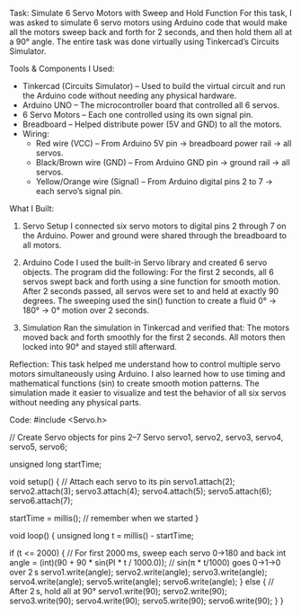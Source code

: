 Task: Simulate 6 Servo Motors with Sweep and Hold Function
For this task, I was asked to simulate 6 servo motors using Arduino code that would make all the motors sweep back and forth for 2 seconds, and then hold them all at a 90° angle. The entire task was done virtually using Tinkercad’s Circuits Simulator.

Tools & Components I Used:
- Tinkercad (Circuits Simulator) – Used to build the virtual circuit and run the Arduino code without needing any physical hardware.
- Arduino UNO – The microcontroller board that controlled all 6 servos.
- 6 Servo Motors – Each one controlled using its own signal pin.
- Breadboard – Helped distribute power (5V and GND) to all the motors.
- Wiring:
  - Red wire (VCC) – From Arduino 5V pin → breadboard power rail → all servos.
  - Black/Brown wire (GND) – From Arduino GND pin → ground rail → all servos.
  - Yellow/Orange wire (Signal) – From Arduino digital pins 2 to 7 → each servo’s signal pin.

What I Built:
 1. Servo Setup
I connected six servo motors to digital pins 2 through 7 on the Arduino. Power and ground were shared through the breadboard to all motors.

 2. Arduino Code
I used the built-in Servo library and created 6 servo objects. The program did the following:
For the first 2 seconds, all 6 servos swept back and forth using a sine function for smooth motion.
After 2 seconds passed, all servos were set to and held at exactly 90 degrees.
The sweeping used the sin() function to create a fluid 0° → 180° → 0° motion over 2 seconds.

 3. Simulation
Ran the simulation in Tinkercad and verified that:
The motors moved back and forth smoothly for the first 2 seconds.
All motors then locked into 90° and stayed still afterward.

Reflection:
This task helped me understand how to control multiple servo motors simultaneously using Arduino. I also learned how to use timing and mathematical functions (sin) to create smooth motion patterns. The simulation made it easier to visualize and test the behavior of all six servos without needing any physical parts.



Code:
#include <Servo.h>

// Create Servo objects for pins 2–7
Servo servo1, servo2, servo3, servo4, servo5, servo6;

unsigned long startTime;

void setup() {
  // Attach each servo to its pin
  servo1.attach(2);
  servo2.attach(3);
  servo3.attach(4);
  servo4.attach(5);
  servo5.attach(6);
  servo6.attach(7);

  startTime = millis();      // remember when we started
}

void loop() {
  unsigned long t = millis() - startTime;

  if (t <= 2000) {
    // For first 2000 ms, sweep each servo 0→180 and back
    int angle = (int)(90 + 90 * sin(PI * t / 1000.0)); 
    // sin(π * t/1000) goes 0→1→0 over 2 s
    servo1.write(angle);
    servo2.write(angle);
    servo3.write(angle);
    servo4.write(angle);
    servo5.write(angle);
    servo6.write(angle);
  } else {
    // After 2 s, hold all at 90°
    servo1.write(90);
    servo2.write(90);
    servo3.write(90);
    servo4.write(90);
    servo5.write(90);
    servo6.write(90);
  }
}
